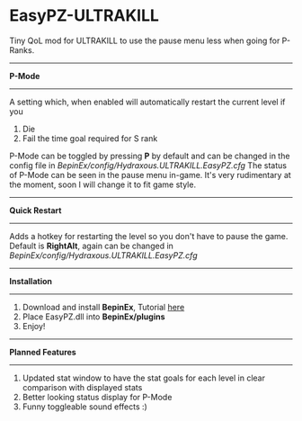 # EasyPZ-ULTRAKILL
Tiny QoL mod for ULTRAKILL to use the pause menu less when going for P-Ranks.


_______________________________________________________________________________________________________________________________________
**P-Mode**
_______________________________________________________________________________________________________________________________________
A setting which, when enabled will automatically restart the current level if you 
1. Die
2. Fail the time goal required for S rank

P-Mode can be toggled by pressing **P** by default and can be changed in the config file in *BepinEx/config/Hydraxous.ULTRAKILL.EasyPZ.cfg*
The status of P-Mode can be seen in the pause menu in-game. It's very rudimentary at the moment, soon I will change it to fit game style.

_______________________________________________________________________________________________________________________________________
**Quick Restart**
_______________________________________________________________________________________________________________________________________
Adds a hotkey for restarting the level so you don't have to pause the game.
Default is **RightAlt**, again can be changed in *BepinEx/config/Hydraxous.ULTRAKILL.EasyPZ.cfg*

_______________________________________________________________________________________________________________________________________
**Installation**
_______________________________________________________________________________________________________________________________________
1. Download and install **BepinEx**, Tutorial [here](https://www.youtube.com/watch?v=meNiXcbPh_s)
2. Place EasyPZ.dll into **BepinEx/plugins**
3. Enjoy!

_______________________________________________________________________________________________________________________________________
**Planned Features**
_______________________________________________________________________________________________________________________________________
1. Updated stat window to have the stat goals for each level in clear comparison with displayed stats
2. Better looking status display for P-Mode
3. Funny toggleable sound effects :)
